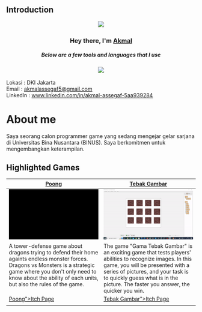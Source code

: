 ## Introduction
<p align="center">
<img src="https://readme-typing-svg.demolab.com/?lines=Aspiring%20game%20programmer%20and%20designer;2+%2B%20years%20of%20coding%20experience&font=Fira%20Code&center=true&width=700&height=45&color=fff53a&vCenter=true&pause=1000&size=25" /></a>
</p>
</p>
  
<h3 align="center">Hey there, I'm <a href="https://github.com/misterdot10">Akmal</a></
h3>
<h5 align="center">Below are a few tools and languages that I use</h5>
<p align="center"> <a href="https://github.com/misterdot10"><img src="https://skillicons.dev/icons?i=unity,java,c,cs,python"> </a> </p>

Lokasi : DKI Jakarta  
Email : akmalassegaf5@gmail.com  
Linkedln : www.linkedin.com/in/akmal-assegaf-5aa939284  
# About me  
Saya seorang calon programmer game yang sedang mengejar gelar sarjana di Universitas Bina Nusantara (BINUS). Saya berkomitmen untuk mengembangkan keterampilan.

## Highlighted Games 
<table width="100%">
  <thead>
    <tr>
      <th width="50%"><a href="https://akmal-assegaf.itch.io/game-poong">Poong </a></th>
      <th width="50%"><a href="https://akmal-assegaf.itch.io/game-tebak-gambar">Tebak Gambar </a>
</th>
    </tr>
  </thead>
  <tbody>
    <tr>
      <td><img src="https://github.com/misterdot10/misterdot10/blob/c726af3738b5c0f3918a359a596dc711dbe80ecb/poong.gif"/></td>
      <td><img src="https://github.com/misterdot10/misterdot10/blob/af85fb973d12f6e5342e53d18ce65aebccde892e/tebakgambar.gif"/></td>
    </tr>
    <tr>
      <td valign="text-top">A tower-defense game about dragons trying to defend their home againts endless monster forces. Dragons vs Monsters is a strategic game where you don't only need to know about the ability of each units, but also the rules of the game.</td>
      <td valign="text-top"">The game "Gama Tebak Gambar" is an exciting game that tests players' abilities to recognize images. In this game, you will be presented with a series of pictures, and your task is to quickly guess what is in the picture. The faster you answer, the quicker you win.<div></div></td>
    </tr>
    <tr>
      <td><a href="https://akmal-assegaf.itch.io/game-poong">Poong">Itch Page</td>
      <td><a href="https://akmal-assegaf.itch.io/game-tebak-gambar">Tebak Gambar">Itch Page</td>
    </tr>
    <tr>
      <td></td>
      <td></td>
    </tr>
  </tbody>
</table> 

<!--
**misterdot10/misterdot10** is a ✨ _special_ ✨ repository because its `README.md` (this file) appears on your GitHub profile.

Here are some ideas to get you started:

- 🔭 I’m currently working on ...
- 🌱 I’m currently learning ...
- 👯 I’m looking to collaborate on ...
- 🤔 I’m looking for help with ...
- 💬 Ask me about ...
- 📫 How to reach me: ...
- 😄 Pronouns: ...
- ⚡ Fun fact: ...
-->
